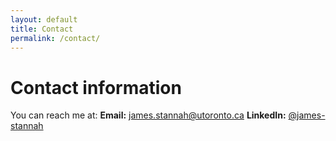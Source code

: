 ```yaml
---
layout: default
title: Contact
permalink: /contact/
---
```


# Contact information
You can reach me at: 
**Email:** james.stannah@utoronto.ca
**LinkedIn:** [@james-stannah](www.linkedin.com/in/james-stannah)

